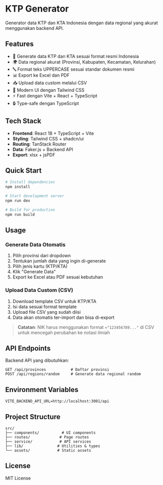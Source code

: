 # KTP Generator

Generator data KTP dan KTA Indonesia dengan data regional yang akurat menggunakan backend API.

## Features

- 🎯 Generate data KTP dan KTA sesuai format resmi Indonesia
- 🌍 Data regional akurat (Provinsi, Kabupaten, Kecamatan, Kelurahan)
- 🔤 Format teks UPPERCASE sesuai standar dokumen resmi
- 📊 Export ke Excel dan PDF
- 📥 Upload data custom melalui CSV
- 🎨 Modern UI dengan Tailwind CSS
- ⚡ Fast dengan Vite + React + TypeScript
- 🔒 Type-safe dengan TypeScript

## Tech Stack

- **Frontend**: React 18 + TypeScript + Vite
- **Styling**: Tailwind CSS + shadcn/ui
- **Routing**: TanStack Router
- **Data**: Faker.js + Backend API
- **Export**: xlsx + jsPDF

## Quick Start

```bash
# Install dependencies
npm install

# Start development server
npm run dev

# Build for production
npm run build
```

## Usage

### Generate Data Otomatis

1. Pilih provinsi dari dropdown
2. Tentukan jumlah data yang ingin di-generate
3. Pilih jenis kartu (KTP/KTA)
4. Klik "Generate Data"
5. Export ke Excel atau PDF sesuai kebutuhan

### Upload Data Custom (CSV)

1. Download template CSV untuk KTP/KTA
2. Isi data sesuai format template
3. Upload file CSV yang sudah diisi
4. Data akan otomatis ter-import dan bisa di-export

> **Catatan**: NIK harus menggunakan format `="123456789..."` di CSV untuk mencegah perubahan ke notasi ilmiah

## API Endpoints

Backend API yang dibutuhkan:

```
GET /api/provinces           # Daftar provinsi
POST /api/regions/random     # Generate data regional random
```

## Environment Variables

```env
VITE_BACKEND_API_URL=http://localhost:3001/api
```

## Project Structure

```
src/
├── components/          # UI components
├── routes/             # Page routes
├── service/            # API services
├── lib/               # Utilities & types
└── assets/            # Static assets
```

## License

MIT License
